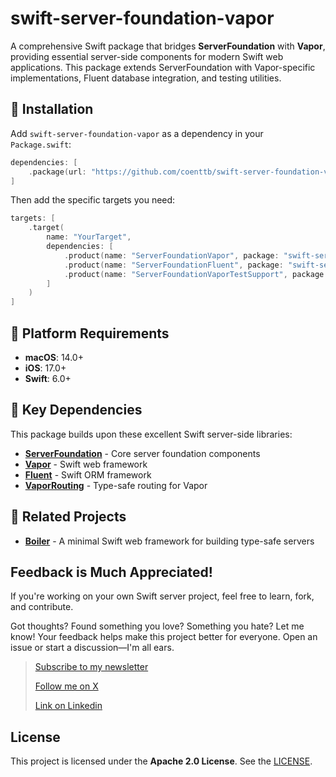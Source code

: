 # swift-server-foundation-vapor

A comprehensive Swift package that bridges **ServerFoundation** with **Vapor**, providing essential server-side components for modern Swift web applications. This package extends ServerFoundation with Vapor-specific implementations, Fluent database integration, and testing utilities.

## 🚀 Installation

Add `swift-server-foundation-vapor` as a dependency in your `Package.swift`:

```swift
dependencies: [
    .package(url: "https://github.com/coenttb/swift-server-foundation-vapor.git", from: "0.0.1")
]
```

Then add the specific targets you need:

```swift
targets: [
    .target(
        name: "YourTarget",
        dependencies: [
            .product(name: "ServerFoundationVapor", package: "swift-server-foundation-vapor"),
            .product(name: "ServerFoundationFluent", package: "swift-server-foundation-vapor"), // Optional
            .product(name: "ServerFoundationVaporTestSupport", package: "swift-server-foundation-vapor"), // For testing
        ]
    )
]
```

## 🔧 Platform Requirements

- **macOS**: 14.0+
- **iOS**: 17.0+
- **Swift**: 6.0+

## 🌟 Key Dependencies

This package builds upon these excellent Swift server-side libraries:
- [**ServerFoundation**](https://github.com/coenttb/swift-server-foundation) - Core server foundation components
- [**Vapor**](https://github.com/vapor/vapor) - Swift web framework
- [**Fluent**](https://github.com/vapor/fluent) - Swift ORM framework
- [**VaporRouting**](https://github.com/pointfreeco/vapor-routing) - Type-safe routing for Vapor

## 🤝 Related Projects

- [**Boiler**](https://github.com/coenttb/boiler) - A minimal Swift web framework for building type-safe servers

## Feedback is Much Appreciated!
  
If you're working on your own Swift server project, feel free to learn, fork, and contribute.

Got thoughts? Found something you love? Something you hate? Let me know! Your feedback helps make this project better for everyone. Open an issue or start a discussion—I'm all ears.

> [Subscribe to my newsletter](http://coenttb.com/en/newsletter/subscribe)
>
> [Follow me on X](http://x.com/coenttb)
> 
> [Link on Linkedin](https://www.linkedin.com/in/tenthijeboonkkamp)

## License

This project is licensed under the **Apache 2.0 License**. See the [LICENSE](LICENSE).
